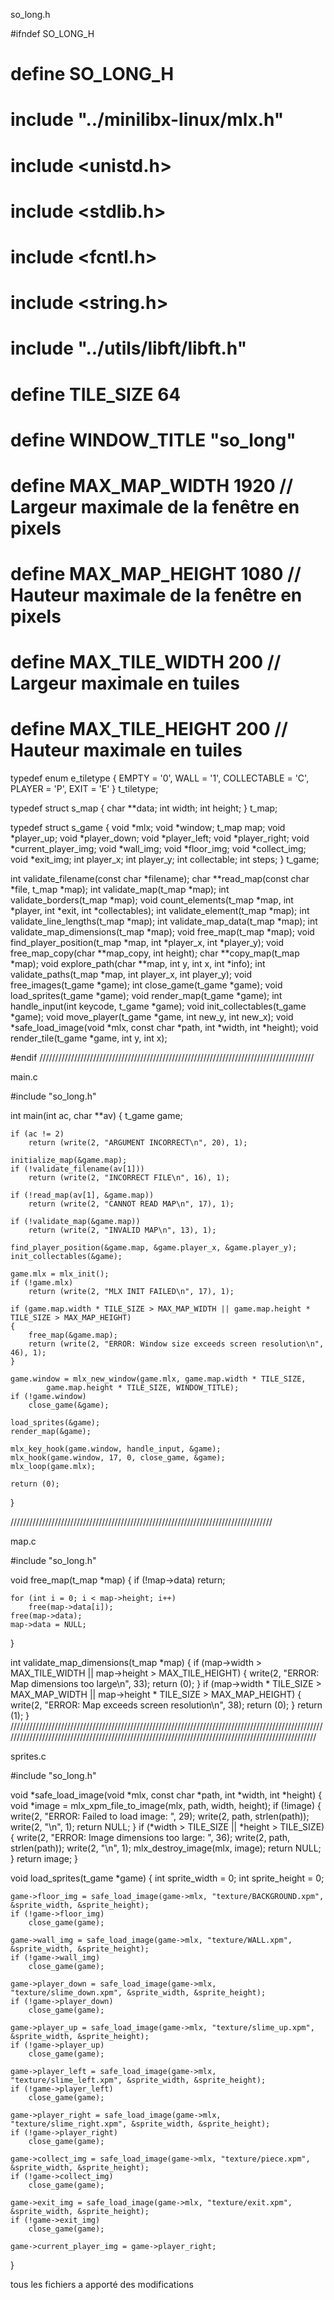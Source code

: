 so_long.h

#ifndef SO_LONG_H
# define SO_LONG_H

# include "../minilibx-linux/mlx.h"
# include <unistd.h>
# include <stdlib.h>
# include <fcntl.h>
# include <string.h>
# include "../utils/libft/libft.h"
# define TILE_SIZE 64
# define WINDOW_TITLE "so_long"
# define MAX_MAP_WIDTH 1920   // Largeur maximale de la fenêtre en pixels
# define MAX_MAP_HEIGHT 1080  // Hauteur maximale de la fenêtre en pixels
# define MAX_TILE_WIDTH 200   // Largeur maximale en tuiles
# define MAX_TILE_HEIGHT 200  // Hauteur maximale en tuiles

typedef enum e_tiletype
{
    EMPTY = '0',
    WALL = '1',
    COLLECTABLE = 'C',
    PLAYER = 'P',
    EXIT = 'E'
} t_tiletype;

typedef struct s_map
{
    char    **data;
    int     width;
    int     height;
} t_map;

typedef struct s_game
{
    void    *mlx;
    void    *window;
    t_map   map;
    void    *player_up;
    void    *player_down;
    void    *player_left;
    void    *player_right;
    void    *current_player_img;
    void    *wall_img;
    void    *floor_img;
    void    *collect_img;
    void    *exit_img;
    int     player_x;
    int     player_y;
    int     collectable;
    int     steps;
} t_game;

int  validate_filename(const char *filename);
char **read_map(const char *file, t_map *map);
int  validate_map(t_map *map);
int  validate_borders(t_map *map);
void count_elements(t_map *map, int *player, int *exit, int *collectables);
int  validate_element(t_map *map);
int  validate_line_lengths(t_map *map);
int  validate_map_data(t_map *map);
int  validate_map_dimensions(t_map *map);
void free_map(t_map *map);
void find_player_position(t_map *map, int *player_x, int *player_y);
void free_map_copy(char **map_copy, int height);
char **copy_map(t_map *map);
void explore_path(char **map, int y, int x, int *info);
int  validate_paths(t_map *map, int player_x, int player_y);
void free_images(t_game *game);
int  close_game(t_game *game);
void load_sprites(t_game *game);
void render_map(t_game *game);
int  handle_input(int keycode, t_game *game);
void init_collectables(t_game *game);
void move_player(t_game *game, int new_y, int new_x);
void *safe_load_image(void *mlx, const char *path, int *width, int *height);
void render_tile(t_game *game, int y, int x);

#endif
///////////////////////////////////////////////////////////////////////////////////////



main.c


#include "so_long.h"

int main(int ac, char **av)
{
    t_game game;

    if (ac != 2)
        return (write(2, "ARGUMENT INCORRECT\n", 20), 1);

    initialize_map(&game.map);
    if (!validate_filename(av[1]))
        return (write(2, "INCORRECT FILE\n", 16), 1);

    if (!read_map(av[1], &game.map))
        return (write(2, "CANNOT READ MAP\n", 17), 1);

    if (!validate_map(&game.map))
        return (write(2, "INVALID MAP\n", 13), 1);

    find_player_position(&game.map, &game.player_x, &game.player_y);
    init_collectables(&game);

    game.mlx = mlx_init();
    if (!game.mlx)
        return (write(2, "MLX INIT FAILED\n", 17), 1);

    if (game.map.width * TILE_SIZE > MAX_MAP_WIDTH || game.map.height * TILE_SIZE > MAX_MAP_HEIGHT)
    {
        free_map(&game.map);
        return (write(2, "ERROR: Window size exceeds screen resolution\n", 46), 1);
    }

    game.window = mlx_new_window(game.mlx, game.map.width * TILE_SIZE,
            game.map.height * TILE_SIZE, WINDOW_TITLE);
    if (!game.window)
        close_game(&game);

    load_sprites(&game);
    render_map(&game);

    mlx_key_hook(game.window, handle_input, &game);
    mlx_hook(game.window, 17, 0, close_game, &game);
    mlx_loop(game.mlx);

    return (0);
}


///////////////////////////////////////////////////////////////////////////////////

map.c


#include "so_long.h"

void free_map(t_map *map)
{
    if (!map->data)
        return;

    for (int i = 0; i < map->height; i++)
        free(map->data[i]);
    free(map->data);
    map->data = NULL;
}

int validate_map_dimensions(t_map *map)
{
    if (map->width > MAX_TILE_WIDTH || map->height > MAX_TILE_HEIGHT)
    {
        write(2, "ERROR: Map dimensions too large\n", 33);
        return (0);
    }
    if (map->width * TILE_SIZE > MAX_MAP_WIDTH || map->height * TILE_SIZE > MAX_MAP_HEIGHT)
    {
        write(2, "ERROR: Map exceeds screen resolution\n", 38);
        return (0);
    }
    return (1);
}
////////////////////////////////////////////////////////////////////////////////////////////////////////////////////////////////////////////////////////////////////////////////////////////////////


sprites.c

#include "so_long.h"

void *safe_load_image(void *mlx, const char *path, int *width, int *height)
{
    void *image = mlx_xpm_file_to_image(mlx, path, width, height);
    if (!image)
    {
        write(2, "ERROR: Failed to load image: ", 29);
        write(2, path, strlen(path));
        write(2, "\n", 1);
        return NULL;
    }
    if (*width > TILE_SIZE || *height > TILE_SIZE)
    {
        write(2, "ERROR: Image dimensions too large: ", 36);
        write(2, path, strlen(path));
        write(2, "\n", 1);
        mlx_destroy_image(mlx, image);
        return NULL;
    }
    return image;
}

void load_sprites(t_game *game)
{
    int sprite_width = 0;
    int sprite_height = 0;

    game->floor_img = safe_load_image(game->mlx, "texture/BACKGROUND.xpm", &sprite_width, &sprite_height);
    if (!game->floor_img)
        close_game(game);

    game->wall_img = safe_load_image(game->mlx, "texture/WALL.xpm", &sprite_width, &sprite_height);
    if (!game->wall_img)
        close_game(game);

    game->player_down = safe_load_image(game->mlx, "texture/slime_down.xpm", &sprite_width, &sprite_height);
    if (!game->player_down)
        close_game(game);

    game->player_up = safe_load_image(game->mlx, "texture/slime_up.xpm", &sprite_width, &sprite_height);
    if (!game->player_up)
        close_game(game);

    game->player_left = safe_load_image(game->mlx, "texture/slime_left.xpm", &sprite_width, &sprite_height);
    if (!game->player_left)
        close_game(game);

    game->player_right = safe_load_image(game->mlx, "texture/slime_right.xpm", &sprite_width, &sprite_height);
    if (!game->player_right)
        close_game(game);

    game->collect_img = safe_load_image(game->mlx, "texture/piece.xpm", &sprite_width, &sprite_height);
    if (!game->collect_img)
        close_game(game);

    game->exit_img = safe_load_image(game->mlx, "texture/exit.xpm", &sprite_width, &sprite_height);
    if (!game->exit_img)
        close_game(game);

    game->current_player_img = game->player_right;
}

tous les fichiers a apporté des modifications 
